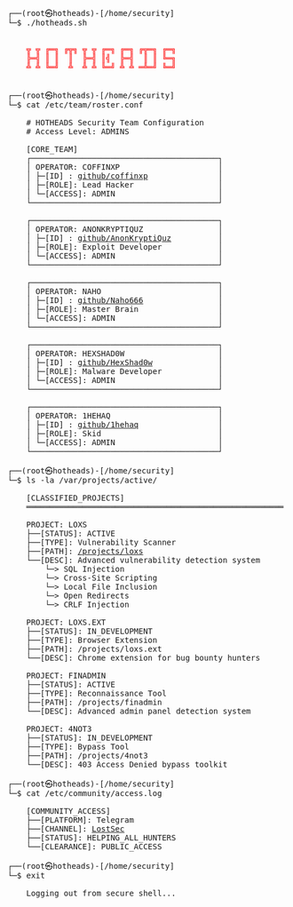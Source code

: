 <pre align="left">
  
┌──(root㉿hotheads)-[/home/security]
└─$ ./hotheads.sh

<span style="color: #ff0000;">  
    ╦ ╦ ╔═╗ ╔╦╗ ╦ ╦ ╔═╗ ╔═╗ ╔╦═╗ ╔═╗
    ╠═╣ ║ ║  ║  ╠═╣ ║╣  ╠═╣  ║ ║ ╚═╗
    ╩ ╩ ╚═╝  ╩  ╩ ╩ ╚═╝ ╩ ╩ ═╩═╝ ╚═╝
</span>

┌──(root㉿hotheads)-[/home/security]
└─$ cat /etc/team/roster.conf

    # HOTHEADS Security Team Configuration
    # Access Level: ADMINS
    
    [CORE_TEAM]
    ┌────────────────────────────────────────┐
    │ OPERATOR: COFFINXP                     │
    │ ├─[ID] : <a href="https://github.com/coffinxp">github/coffinxp</a>               │
    │ ├─[ROLE]: Lead Hacker                  │
    │ └─[ACCESS]: ADMIN                      │
    └────────────────────────────────────────┘
    
    ┌────────────────────────────────────────┐
    │ OPERATOR: ANONKRYPTIQUZ                │
    │ ├─[ID] : <a href="https://github.com/AnonKryptiQuz">github/AnonKryptiQuz</a>          │
    │ ├─[ROLE]: Exploit Developer            │
    │ └─[ACCESS]: ADMIN                      │
    └────────────────────────────────────────┘
    
    ┌────────────────────────────────────────┐
    │ OPERATOR: NAHO                         │
    │ ├─[ID] : <a href="https://github.com/Naho666">github/Naho666</a>                │
    │ ├─[ROLE]: Master Brain                 │
    │ └─[ACCESS]: ADMIN                      │
    └────────────────────────────────────────┘
    
    ┌────────────────────────────────────────┐
    │ OPERATOR: HEXSHAD0W                    │
    │ ├─[ID] : <a href="https://github.com/HexShad0w">github/HexShad0w</a>              │
    │ ├─[ROLE]: Malware Developer            │
    │ └─[ACCESS]: ADMIN                      │
    └────────────────────────────────────────┘
    
    ┌────────────────────────────────────────┐
    │ OPERATOR: 1HEHAQ                       │
    │ ├─[ID] : <a href="https://github.com/1hehaq">github/1hehaq</a>                 │
    │ ├─[ROLE]: Skid                         │
    │ └─[ACCESS]: ADMIN                      │
    └────────────────────────────────────────┘

┌──(root㉿hotheads)-[/home/security]
└─$ ls -la /var/projects/active/

    [CLASSIFIED_PROJECTS]
    ═══════════════════════════════════════════════════════
    
    PROJECT: LOXS
    ├──[STATUS]: ACTIVE
    ├──[TYPE]: Vulnerability Scanner
    ├──[PATH]: <a href="https://github.com/coffinxp/loxs">/projects/loxs</a>
    └──[DESC]: Advanced vulnerability detection system
        └─> SQL Injection
        └─> Cross-Site Scripting
        └─> Local File Inclusion
        └─> Open Redirects
        └─> CRLF Injection
    
    PROJECT: LOXS.EXT
    ├──[STATUS]: IN_DEVELOPMENT
    ├──[TYPE]: Browser Extension
    ├──[PATH]: /projects/loxs.ext
    └──[DESC]: Chrome extension for bug bounty hunters
    
    PROJECT: FINADMIN
    ├──[STATUS]: ACTIVE
    ├──[TYPE]: Reconnaissance Tool
    ├──[PATH]: /projects/finadmin
    └──[DESC]: Advanced admin panel detection system
    
    PROJECT: 4NOT3
    ├──[STATUS]: IN_DEVELOPMENT
    ├──[TYPE]: Bypass Tool
    ├──[PATH]: /projects/4not3
    └──[DESC]: 403 Access Denied bypass toolkit

┌──(root㉿hotheads)-[/home/security]
└─$ cat /etc/community/access.log

    [COMMUNITY_ACCESS]
    ├──[PLATFORM]: Telegram
    ├──[CHANNEL]: <a href="https://t.me/lostsec">LostSec</a>
    ├──[STATUS]: HELPING_ALL_HUNTERS
    └──[CLEARANCE]: PUBLIC_ACCESS

┌──(root㉿hotheads)-[/home/security]
└─$ exit

    Logging out from secure shell...
</div>
</pre>
